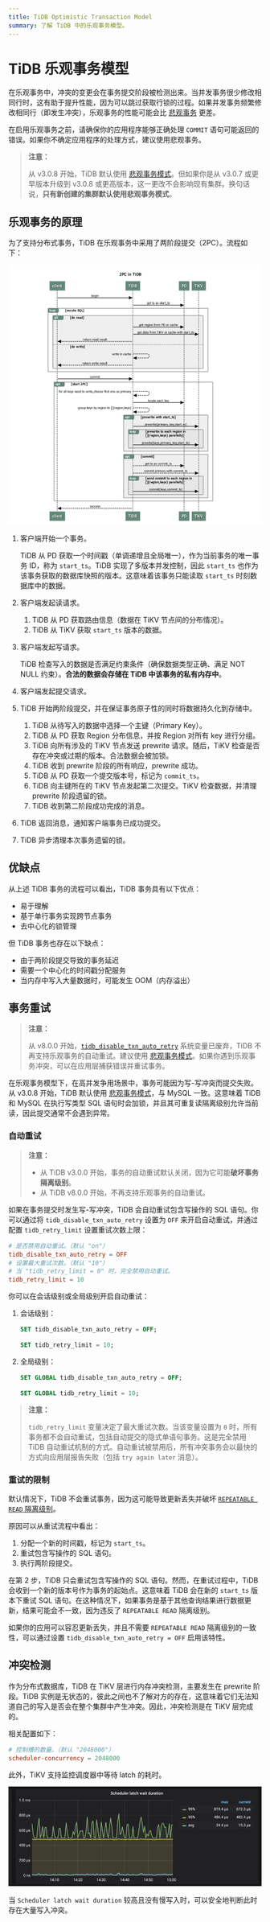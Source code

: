 ```yaml
---
title: TiDB Optimistic Transaction Model
summary: 了解 TiDB 中的乐观事务模型。
---
```


# TiDB 乐观事务模型

在乐观事务中，冲突的变更会在事务提交阶段被检测出来。当并发事务很少修改相同行时，这有助于提升性能，因为可以跳过获取行锁的过程。如果并发事务频繁修改相同行（即发生冲突），乐观事务的性能可能会比 [悲观事务](/pessimistic-transaction.md) 更差。

在启用乐观事务之前，请确保你的应用程序能够正确处理 `COMMIT` 语句可能返回的错误。如果你不确定应用程序的处理方式，建议使用悲观事务。

> **注意：**
>
> 从 v3.0.8 开始，TiDB 默认使用 [悲观事务模式](/pessimistic-transaction.md)。但如果你是从 v3.0.7 或更早版本升级到 v3.0.8 或更高版本，这一更改不会影响现有集群。换句话说，**只有新创建的集群默认使用悲观事务模式**。

## 乐观事务的原理

为了支持分布式事务，TiDB 在乐观事务中采用了两阶段提交（2PC）。流程如下：

![2PC in TiDB](/media/2pc-in-tidb.png)

1. 客户端开始一个事务。

    TiDB 从 PD 获取一个时间戳（单调递增且全局唯一），作为当前事务的唯一事务 ID，称为 `start_ts`。TiDB 实现了多版本并发控制，因此 `start_ts` 也作为该事务获取的数据库快照的版本。这意味着该事务只能读取 `start_ts` 时刻数据库中的数据。

2. 客户端发起读请求。

    1. TiDB 从 PD 获取路由信息（数据在 TiKV 节点间的分布情况）。
    2. TiDB 从 TiKV 获取 `start_ts` 版本的数据。

3. 客户端发起写请求。

    TiDB 检查写入的数据是否满足约束条件（确保数据类型正确、满足 NOT NULL 约束）。**合法的数据会存储在 TiDB 中该事务的私有内存中**。

4. 客户端发起提交请求。

5. TiDB 开始两阶段提交，并在保证事务原子性的同时将数据持久化到存储中。

    1. TiDB 从待写入的数据中选择一个主键（Primary Key）。
    2. TiDB 从 PD 获取 Region 分布信息，并按 Region 对所有 key 进行分组。
    3. TiDB 向所有涉及的 TiKV 节点发送 prewrite 请求。随后，TiKV 检查是否存在冲突或过期的版本。合法数据会被加锁。
    4. TiDB 收到 prewrite 阶段的所有响应，prewrite 成功。
    5. TiDB 从 PD 获取一个提交版本号，标记为 `commit_ts`。
    6. TiDB 向主键所在的 TiKV 节点发起第二次提交。TiKV 检查数据，并清理 prewrite 阶段遗留的锁。
    7. TiDB 收到第二阶段成功完成的消息。

6. TiDB 返回消息，通知客户端事务已成功提交。

7. TiDB 异步清理本次事务遗留的锁。

## 优缺点

从上述 TiDB 事务的流程可以看出，TiDB 事务具有以下优点：

* 易于理解
* 基于单行事务实现跨节点事务
* 去中心化的锁管理

但 TiDB 事务也存在以下缺点：

* 由于两阶段提交导致的事务延迟
* 需要一个中心化的时间戳分配服务
* 当内存中写入大量数据时，可能发生 OOM（内存溢出）

## 事务重试

> **注意：**
>
> 从 v8.0.0 开始，[`tidb_disable_txn_auto_retry`](/system-variables.md#tidb_disable_txn_auto_retry) 系统变量已废弃，TiDB 不再支持乐观事务的自动重试。建议使用 [悲观事务模式](/pessimistic-transaction.md)。如果你遇到乐观事务冲突，可以在应用层捕获错误并重试事务。

在乐观事务模型下，在高并发争用场景中，事务可能因为写-写冲突而提交失败。从 v3.0.8 开始，TiDB 默认使用 [悲观事务模式](/pessimistic-transaction.md)，与 MySQL 一致。这意味着 TiDB 和 MySQL 在执行写类型 SQL 语句时会加锁，并且其可重复读隔离级别允许当前读，因此提交通常不会遇到异常。

### 自动重试

> **注意：**
>
> - 从 TiDB v3.0.0 开始，事务的自动重试默认关闭，因为它可能**破坏事务隔离级别**。
> - 从 TiDB v8.0.0 开始，不再支持乐观事务的自动重试。

如果在事务提交时发生写-写冲突，TiDB 会自动重试包含写操作的 SQL 语句。你可以通过将 `tidb_disable_txn_auto_retry` 设置为 `OFF` 来开启自动重试，并通过配置 `tidb_retry_limit` 设置重试次数上限：

```toml
# 是否禁用自动重试。（默认 "on"）
tidb_disable_txn_auto_retry = OFF
# 设置最大重试次数。（默认 "10"）
# 当 "tidb_retry_limit = 0" 时，完全禁用自动重试。
tidb_retry_limit = 10
```

你可以在会话级别或全局级别开启自动重试：

1. 会话级别：

    
    ```sql
    SET tidb_disable_txn_auto_retry = OFF;
    ```

    
    ```sql
    SET tidb_retry_limit = 10;
    ```

2. 全局级别：

    
    ```sql
    SET GLOBAL tidb_disable_txn_auto_retry = OFF;
    ```

    
    ```sql
    SET GLOBAL tidb_retry_limit = 10;
    ```

> **注意：**
>
> `tidb_retry_limit` 变量决定了最大重试次数。当该变量设置为 `0` 时，所有事务都不会自动重试，包括自动提交的隐式单语句事务。这是完全禁用 TiDB 自动重试机制的方式。自动重试被禁用后，所有冲突事务会以最快的方式向应用层报告失败（包括 `try again later` 消息）。

### 重试的限制

默认情况下，TiDB 不会重试事务，因为这可能导致更新丢失并破坏 [`REPEATABLE READ` 隔离级别](/transaction-isolation-levels.md)。

原因可以从重试流程中看出：

1. 分配一个新的时间戳，标记为 `start_ts`。
2. 重试包含写操作的 SQL 语句。
3. 执行两阶段提交。

在第 2 步，TiDB 只会重试包含写操作的 SQL 语句。然而，在重试过程中，TiDB 会收到一个新的版本号作为事务的起始点。这意味着 TiDB 会在新的 `start_ts` 版本下重试 SQL 语句。在这种情况下，如果事务是基于其他查询结果进行数据更新，结果可能会不一致，因为违反了 `REPEATABLE READ` 隔离级别。

如果你的应用可以容忍更新丢失，并且不需要 `REPEATABLE READ` 隔离级别的一致性，可以通过设置 `tidb_disable_txn_auto_retry = OFF` 启用该特性。

## 冲突检测

作为分布式数据库，TiDB 在 TiKV 层进行内存冲突检测，主要发生在 prewrite 阶段。TiDB 实例是无状态的，彼此之间也不了解对方的存在，这意味着它们无法知道自己的写入是否会在整个集群中产生冲突。因此，冲突检测是在 TiKV 层完成的。

相关配置如下：

```toml
# 控制槽的数量。（默认 "2048000"）
scheduler-concurrency = 2048000
```

此外，TiKV 支持监控调度器中等待 latch 的耗时。

![Scheduler latch wait duration](/media/optimistic-transaction-metric.png)

当 `Scheduler latch wait duration` 较高且没有慢写入时，可以安全地判断此时存在大量写入冲突。